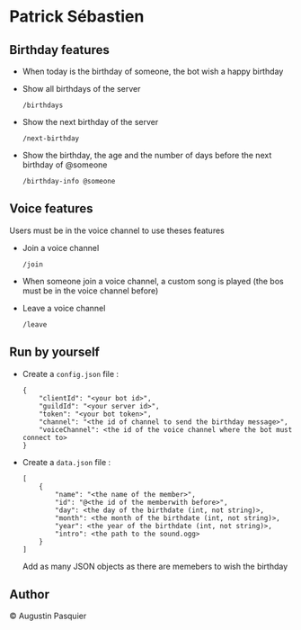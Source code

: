 # Patrick Sébastien

## Birthday features

- When today is the birthday of someone, the bot wish a happy birthday

- Show all birthdays of the server

    `/birthdays`

- Show the next birthday of the server

    `/next-birthday`

- Show the birthday, the age and the number of days before the next birthday of @someone

    `/birthday-info @someone`

## Voice features

Users must be in the voice channel to use theses features

- Join a voice channel

    `/join`

- When someone join a voice channel, a custom song is played (the bos must be in the voice channel before)

- Leave a voice channel

    `/leave`

## Run by yourself

- Create a `config.json` file :
    
    ```
    {
        "clientId": "<your bot id>",
        "guildId": "<your server id>",
        "token": "<your bot token>",
        "channel": "<the id of channel to send the birthday message>",
        "voiceChannel": <the id of the voice channel where the bot must connect to>
    }
    ```

- Create a `data.json` file :

    ```
    [
        {
            "name": "<the name of the member>",
            "id": "@<the id of the memberwith before>",
            "day": <the day of the birthdate (int, not string)>,
            "month": <the month of the birthdate (int, not string)>,
            "year": <the year of the birthdate (int, not string)>,
            "intro": <the path to the sound.ogg>
        }
    ]
    ```

    Add as many JSON objects as there are memebers to wish the birthday

## Author

© Augustin Pasquier
